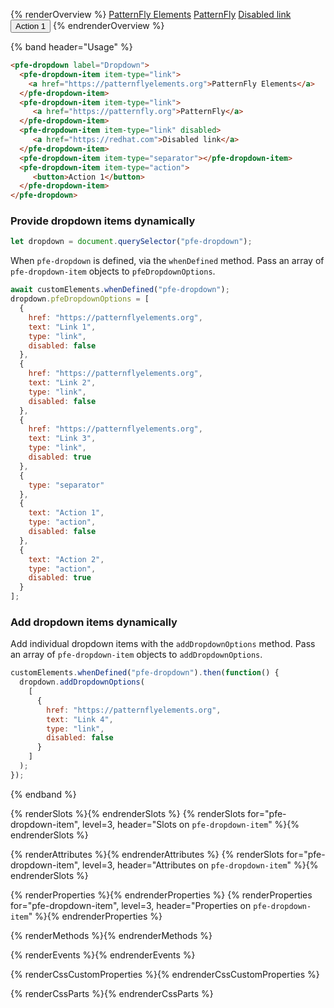 {% renderOverview %}
  <pfe-dropdown label="Dropdown">
    <pfe-dropdown-item item-type="link">
      <a href="https://patternflyelements.org">PatternFly Elements</a>
    </pfe-dropdown-item>
    <pfe-dropdown-item item-type="link">
       <a href="https://patternfly.org">PatternFly</a>
    </pfe-dropdown-item>
    <pfe-dropdown-item item-type="link" disabled>
       <a href="https://redhat.com">Disabled link</a>
    </pfe-dropdown-item>
    <pfe-dropdown-item item-type="separator"></pfe-dropdown-item>
    <pfe-dropdown-item item-type="action">
       <button>Action 1</button>
    </pfe-dropdown-item>
  </pfe-dropdown>
{% endrenderOverview %}

{% band header="Usage" %}
  ```html
  <pfe-dropdown label="Dropdown">
    <pfe-dropdown-item item-type="link">
      <a href="https://patternflyelements.org">PatternFly Elements</a>
    </pfe-dropdown-item>
    <pfe-dropdown-item item-type="link">
       <a href="https://patternfly.org">PatternFly</a>
    </pfe-dropdown-item>
    <pfe-dropdown-item item-type="link" disabled>
       <a href="https://redhat.com">Disabled link</a>
    </pfe-dropdown-item>
    <pfe-dropdown-item item-type="separator"></pfe-dropdown-item>
    <pfe-dropdown-item item-type="action">
       <button>Action 1</button>
    </pfe-dropdown-item>
  </pfe-dropdown>
  ```

  ### Provide dropdown items dynamically

  ```javascript
  let dropdown = document.querySelector("pfe-dropdown");
  ```

  When `pfe-dropdown` is defined, via the `whenDefined` method. Pass an array of `pfe-dropdown-item` objects to `pfeDropdownOptions`.

  ```javascript
  await customElements.whenDefined("pfe-dropdown");
  dropdown.pfeDropdownOptions = [
    {
      href: "https://patternflyelements.org",
      text: "Link 1",
      type: "link",
      disabled: false
    },
    {
      href: "https://patternflyelements.org",
      text: "Link 2",
      type: "link",
      disabled: false
    },
    {
      href: "https://patternflyelements.org",
      text: "Link 3",
      type: "link",
      disabled: true
    },
    {
      type: "separator"
    },
    {
      text: "Action 1",
      type: "action",
      disabled: false
    },
    {
      text: "Action 2",
      type: "action",
      disabled: true
    }
  ];
  ```

  ### Add dropdown items dynamically

  Add individual dropdown items with the `addDropdownOptions` method. Pass an array of `pfe-dropdown-item` objects to `addDropdownOptions`.

  ``` js
  customElements.whenDefined("pfe-dropdown").then(function() {
    dropdown.addDropdownOptions(
      [
        {
          href: "https://patternflyelements.org",
          text: "Link 4",
          type: "link",
          disabled: false
        }
      ]
    );
  });
  ```
{% endband %}

{% renderSlots %}{% endrenderSlots %}
{% renderSlots for="pfe-dropdown-item", level=3, header="Slots on `pfe-dropdown-item`" %}{% endrenderSlots %}

{% renderAttributes %}{% endrenderAttributes %}
{% renderSlots for="pfe-dropdown-item", level=3, header="Attributes on `pfe-dropdown-item`" %}{% endrenderSlots %}

{% renderProperties %}{% endrenderProperties %}
{% renderProperties for="pfe-dropdown-item", level=3, header="Properties on `pfe-dropdown-item`" %}{% endrenderProperties %}

{% renderMethods %}{% endrenderMethods %}

{% renderEvents %}{% endrenderEvents %}

{% renderCssCustomProperties %}{% endrenderCssCustomProperties %}

{% renderCssParts %}{% endrenderCssParts %}
